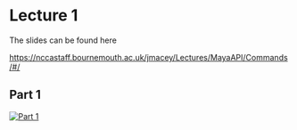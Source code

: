 # Lecture 1 

The slides can be found here

https://nccastaff.bournemouth.ac.uk/jmacey/Lectures/MayaAPI/Commands/#/


## Part 1

[![Part 1](https://img.youtube.com/vi/0Tyd6rTmikw/0.jpg)](https://www.youtube.com/watch?v=0Tyd6rTmikw)
